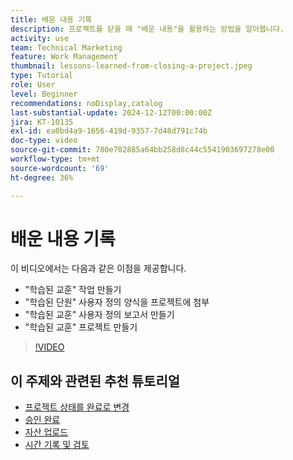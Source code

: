 ```yaml
---
title: 배운 내용 기록
description: 프로젝트를 닫을 때 "배운 내용"을 활용하는 방법을 알아봅니다.
activity: use
team: Technical Marketing
feature: Work Management
thumbnail: lessons-learned-from-closing-a-project.jpeg
type: Tutorial
role: User
level: Beginner
recommendations: noDisplay,catalog
last-substantial-update: 2024-12-12T00:00:00Z
jira: KT-10135
exl-id: ea0bd4a9-1656-419d-9357-7d48d791c74b
doc-type: video
source-git-commit: 780e702885a64bb258d8c44c5541903697278e00
workflow-type: tm+mt
source-wordcount: '69'
ht-degree: 36%

---
```


# 배운 내용 기록

이 비디오에서는 다음과 같은 이점을 제공합니다.

* &quot;학습된 교훈&quot; 작업 만들기
* &quot;학습된 단원&quot; 사용자 정의 양식을 프로젝트에 첨부
* &quot;학습된 교훈&quot; 사용자 정의 보고서 만들기
* &quot;학습된 교훈&quot; 프로젝트 만들기

>[!VIDEO](https://video.tv.adobe.com/v/3441012/?quality=12&learn=on)

## 이 주제와 관련된 추천 튜토리얼

* [프로젝트 상태를 완료로 변경](/help/manage-work/projects/change-the-project-status.md)
* [승인 완료](/help/manage-work/close-a-project/complete-approvals.md)
* [자산 업로드](/help/manage-work/close-a-project/upload-assets.md)
* [시간 기록 및 검토](/help/manage-work/close-a-project/log-and-review-hours.md)
